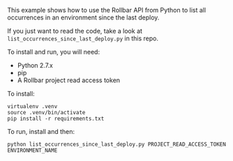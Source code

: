 This example shows how to use the Rollbar API from Python to list all occurrences in an environment since the last deploy.

If you just want to read the code, take a look at `list_occurrences_since_last_deploy.py` in this repo.

To install and run, you will need:

- Python 2.7.x
- pip
- A Rollbar project read access token

To install:

```
virtualenv .venv
source .venv/bin/activate
pip install -r requirements.txt
```

To run, install and then:

```
python list_occurrences_since_last_deploy.py PROJECT_READ_ACCESS_TOKEN ENVIRONMENT_NAME
```
